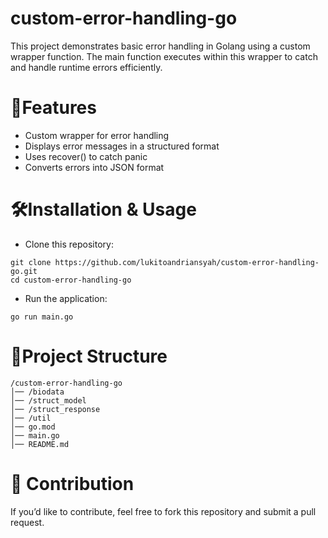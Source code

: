 # custom-error-handling-go
This project demonstrates basic error handling in Golang using a custom wrapper function. The main function executes within this wrapper to catch and handle runtime errors efficiently.

# 📌Features
- Custom wrapper for error handling
- Displays error messages in a structured format
- Uses recover() to catch panic
- Converts errors into JSON format

# 🛠Installation & Usage
- Clone this repository:
```plaintext
git clone https://github.com/lukitoandriansyah/custom-error-handling-go.git
cd custom-error-handling-go
```
- Run the application:
```plaintext
go run main.go
```

# 📂Project Structure

```plaintext
/custom-error-handling-go
│── /biodata
│── /struct_model
│── /struct_response
│── /util
│── go.mod
│── main.go
│── README.md
```
# 🤝 Contribution
If you’d like to contribute, feel free to fork this repository and submit a pull request.
